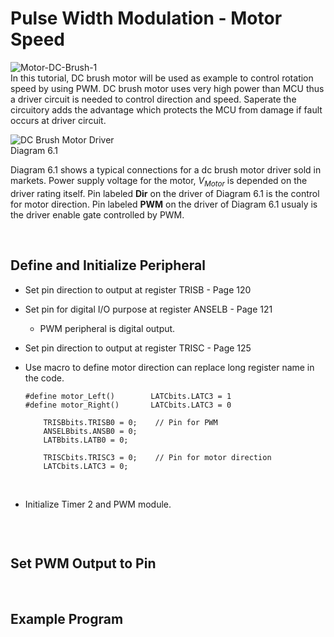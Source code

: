 # Pulse Width Modulation - Motor Speed

![Motor-DC-Brush-1](https://github.com/user-attachments/assets/8efb1921-d0e7-4e3f-af0b-922a036f3b66)
<br/>
In this tutorial, DC brush motor will be used as example to control rotation speed by using PWM. 
DC brush motor uses very high power than MCU thus a driver circuit is needed to control direction and speed. 
Saperate the circuitory adds the advantage which protects the MCU from damage if fault occurs at driver circuit.
<br/>

![DC Brush Motor Driver](https://github.com/user-attachments/assets/633dbbe0-339f-41f6-a6da-73c433815a58)
<br/>
Diagram 6.1
<br/>

Diagram 6.1 shows a typical connections for a dc brush motor driver sold in markets. Power supply voltage for the motor, $V_{Motor}$ is depended on the driver rating itself. 
Pin labeled **Dir** on the driver of Diagram 6.1 is the control for motor direction. Pin labeled **PWM** on the driver of Diagram 6.1 usualy is the driver enable gate controlled by PWM.
<br/>

<br/>

## Define and Initialize Peripheral
* Set pin direction to output at register TRISB - Page 120
* Set pin for digital I/O purpose at register ANSELB - Page 121
  - PWM peripheral is digital output.
* Set pin direction to output at register TRISC - Page 125
* Use macro to define motor direction can replace long register name in the code.

  ```
  #define motor_Left()        LATCbits.LATC3 = 1
  #define motor_Right()       LATCbits.LATC3 = 0
  ```
  
  ```
      TRISBbits.TRISB0 = 0;    // Pin for PWM
      ANSELBbits.ANSB0 = 0;
      LATBbits.LATB0 = 0;
      
      TRISCbits.TRISC3 = 0;    // Pin for motor direction
      LATCbits.LATC3 = 0;
  ```
  <br/>

* Initialize Timer 2 and PWM module.

  ```
  
  ```
<br/>

## Set PWM Output to Pin
<br/>

## Example Program
<br/>
